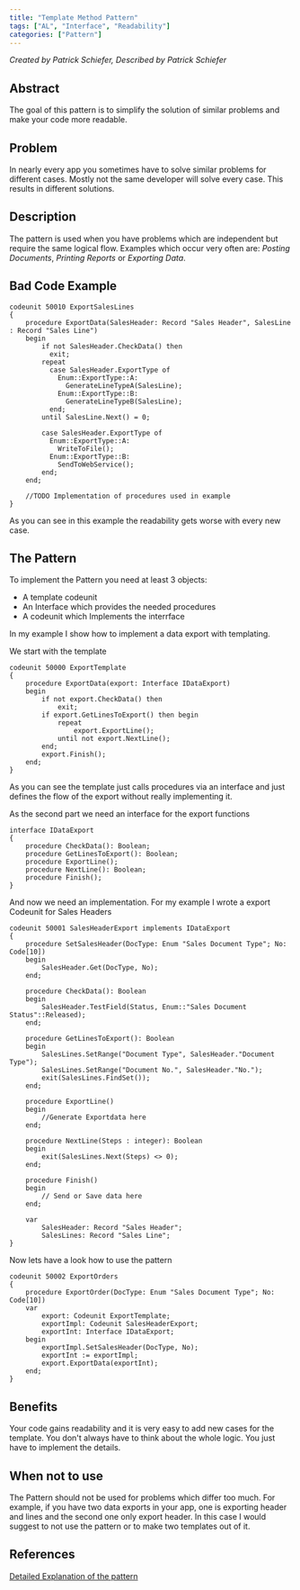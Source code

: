 ```yaml
---
title: "Template Method Pattern"
tags: ["AL", "Interface", "Readability"]
categories: ["Pattern"]
---
```


_Created by Patrick Schiefer, Described by Patrick Schiefer_

## Abstract
The goal of this pattern is to simplify the solution of similar problems and make your code more readable.

## Problem
In nearly every app you sometimes have to solve similar problems for different cases. Mostly not the same developer will solve every case. This results in different solutions.

## Description
The pattern is used when you have problems which are independent but require the same logical flow. Examples which occur very often are: _Posting Documents_, _Printing Reports_ or _Exporting Data_. 

## Bad Code Example
```al
codeunit 50010 ExportSalesLines
{
    procedure ExportData(SalesHeader: Record "Sales Header", SalesLine : Record "Sales Line")
    begin
        if not SalesHeader.CheckData() then
          exit;
        repeat
          case SalesHeader.ExportType of
            Enum::ExportType::A:
              GenerateLineTypeA(SalesLine);
            Enum::ExportType::B:
              GenerateLineTypeB(SalesLine);
          end;
        until SalesLine.Next() = 0;
        
        case SalesHeader.ExportType of
          Enum::ExportType::A:
            WriteToFile();
          Enum::ExportType::B:
            SendToWebService();
        end;
    end;

    //TODO Implementation of procedures used in example
}
```
As you can see in this example the readability gets worse with every new case.

## The Pattern
To implement the Pattern you need at least 3 objects:
- A template codeunit
- An Interface which provides the needed procedures
- A codeunit which Implements the interrface

In my example I show how to implement a data export with templating.

We start with the template
```al
codeunit 50000 ExportTemplate
{
    procedure ExportData(export: Interface IDataExport)
    begin
        if not export.CheckData() then
            exit;
        if export.GetLinesToExport() then begin
            repeat
                export.ExportLine();
            until not export.NextLine();
        end;
        export.Finish();
    end;
}
```
As you can see the template just calls procedures via an interface and just defines the flow of the export without really implementing it.

As the second part we need an interface for the export functions
```al
interface IDataExport
{
    procedure CheckData(): Boolean;
    procedure GetLinesToExport(): Boolean;
    procedure ExportLine();
    procedure NextLine(): Boolean;
    procedure Finish();
}
```

And now we need an implementation. For my example I wrote a export Codeunit for Sales Headers
```al
codeunit 50001 SalesHeaderExport implements IDataExport
{
    procedure SetSalesHeader(DocType: Enum "Sales Document Type"; No: Code[10])
    begin
        SalesHeader.Get(DocType, No);
    end;

    procedure CheckData(): Boolean
    begin
        SalesHeader.TestField(Status, Enum::"Sales Document Status"::Released);
    end;

    procedure GetLinesToExport(): Boolean
    begin
        SalesLines.SetRange("Document Type", SalesHeader."Document Type");
        SalesLines.SetRange("Document No.", SalesHeader."No.");
        exit(SalesLines.FindSet());
    end;

    procedure ExportLine()
    begin
        //Generate Exportdata here
    end;

    procedure NextLine(Steps : integer): Boolean
    begin
        exit(SalesLines.Next(Steps) <> 0);
    end;

    procedure Finish()
    begin
        // Send or Save data here
    end;

    var
        SalesHeader: Record "Sales Header";
        SalesLines: Record "Sales Line";
}
```

Now lets have a look how to use the pattern
```al
codeunit 50002 ExportOrders
{
    procedure ExportOrder(DocType: Enum "Sales Document Type"; No: Code[10])
    var
        export: Codeunit ExportTemplate;
        exportImpl: Codeunit SalesHeaderExport;
        exportInt: Interface IDataExport;
    begin
        exportImpl.SetSalesHeader(DocType, No);
        exportInt := exportImpl;
        export.ExportData(exportInt);
    end;
}
```

## Benefits
Your code gains readability and it is very easy to add new cases for the template. You don't always have to think about the whole logic. You just have to implement the details.

## When not to use
The Pattern should not be used for problems which differ too much. For example, if you have two data exports in your app, one is exporting header and lines and the second one only export header. In this case I would suggest to not use the pattern or to make two templates out of it.

## References 
[Detailed Explanation of the pattern](https://patrickschiefer.com/2022/04/08/template-method-pattern/)


